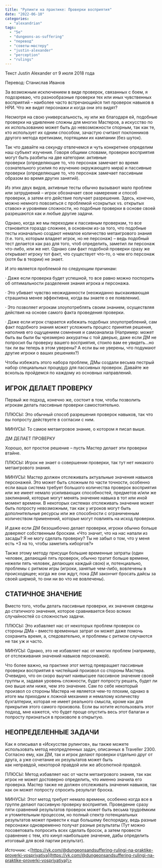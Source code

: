```yaml
---
title: "Рулинги на практике: Проверки восприятия"
date: "2022-06-10"
categories: 
  - "alexandrian"
tags: 
  - "5e"
  - "dungeons-as-suffering"
  - "перевод"
  - "советы-мастеру"
  - "justin-alexander"
  - "perception"
  - "rulings"
---
```


Текст Justin Alexander от 9 июля 2018 года

Перевод: Станислав Иванов

За возможным исключением в виде проверок, связанных с боем, я подозреваю, что разнообразные проверки тех или иных чувственных восприятий – наиболее часто встречающийся тип проверок навыков в НРИ. Что же видят персонажи и когда они это видят?

Несмотря на свою универсальность, ну или же благодаря ей, подобные проверки на удивление сложны для многих Мастеров, а искусство по их использованию может быть до невозможности спорным, так как те, кто использует их одним способом, зачастую считают поклонников другого метода еретиками, портящими их кампании (без шуток).

Так что давайте на секунду отвлечемся и чуть конкретнее определим наш субъект изучения. Говоря общими словами, проверки восприятия могут быть разбиты на две категории: активные проверки (определяющие то, что персонаж замечает во время сознательного усилия по изучению окружающего мира) и пассивные проверки (определяющие то, что персонаж замечает пассивным образом во время других занятий).

Из этих двух видов, активные тесты обычно вызывают мало проблем или затруднений – игрок обозначает свое намерение и способ проверки, а затем его действие получает разрешение. Здесь, конечно, можно немного повозиться с проблемой «сокрытых vs. открытых ставок» и уровнями сложности, но подобные проверки в основе своей разрешаются как и любые другие задачи.

Однако, когда же мы переходим к пассивным проверкам, то все становится гораздо сложнее, в основном из-за того, что подобные тесты изначально создают немалое количество метаигрового знания (т.е. того, которым владеет игрок, но не персонаж) – ведь подобный тест делается как раз для того, чтоб определить, заметил ли персонаж что-либо, или же нет. Однако сам факт подобной проверки сразу же открывает игроку тот факт, что существует что-то, о чем его персонаж (хотя бы в теории) не знает.

И это является проблемой по следующим причинам:

· Даже если проверка будет успешной, то все равно можно поспорить об оптимальности разделения знания игрока и персонажа.

· Это убивает чувство неожиданности (неожиданно выскакивающая страшилка менее эффективна, когда вы знаете о ее появлении).

· Это позволяет игрокам злоупотреблять своим знанием, осуществляя действия на основе самого факта проведения проверки.

· Даже если игрок старается избежать подобных злоупотреблений, сам факт подобного знания может усложнить процесс принятия решения, наполнив его ощущением сомнения и самоанализа (Например: может быть вы были бы чрезмерно аккуратны с той дверью, даже если ДМ не попросил бы проверку вашего восприятия, стоило вам ее увидеть…но так ли вы теперь в этом уверены? А если вы не уверены, что подумают другие игроки о ваших решениях?)

Чтобы избежать этого набора проблем, ДМы создали весьма пестрый набор специальных процедур для пассивных проверок. Давайте же вскользь пройдемся по каждому из основных направлений.

## ИГРОК ДЕЛАЕТ ПРОВЕРКУ

Первый же подход, конечно же, состоит в том, чтобы позволить игрокам делать пассивные проверки самостоятельно.

ПЛЮСЫ: Это обычный способ разрешения проверок навыков, так что вы попросту действуете в согласии с ним.

МИНУСЫ: То самое метаигровое знание, о котором я писал выше.

ДМ ДЕЛАЕТ ПРОВЕРКУ

Хорошо, вот простое решение – пусть Мастер делает эти проверки втайне.

ПЛЮСЫ: Игрок не знает о совершении проверки, так тут нет никакого метаигрового знания.

МИНУСЫ: Мастер должен отслеживать актуальные значения навыков персонажей. Это может быть сложным по части точности, особенно если ваша система требует большого количества проверок восприятия или же имеет немало усиливающих способностей, предметов и/или же заклинаний, которые могут менять значение навыка в тот или иной момент времени. В некоторых системах отслеживать значение может быть попросту невозможным, так как у игроков могут быть дополнительные ресурсы или же способности с ограниченным количеством применений, которые могут повлиять на исход проверки.

И даже если ДМ безошибочно делает проверки, игроки обычно больше доверяют собственным броскам. «Что значит, что на нас напали из засады? Я не могу сделать проверку? Ты не забыл о том, что у меня есть +3 на то, чтобы заметить киборгов?»

Также этому методу присущи большие временные затраты (один человек, делающий пять проверок, обычно тратит больше времени, нежели пять человек, делающих каждый свою) и, потенциально, проблемы с ритмом игры (игроки, занятые чем-либо, вовлечены в происходящее; когда же они ждут, пока ДМ закончит бросать дайсы за своей ширмой, то они ни во что не вовлечены).

## СТАТИЧНОЕ ЗНАЧЕНИЕ

Вместо того, чтобы делать пассивные проверки, их значения сведены до статичного значения, которое сравнивается безо всяких случайностей со сложностью задачи.

ПЛЮСЫ: Это избавляет нас от некоторых проблем проверок со стороны ДМа – вместо временных затрат он может даже помочь сохранить время, а, следовательно, и проблемы с ритмом случаются не так уж и часто.

МИНУСЫ: Однако, это не избавляет нас от многих проблем (например, от отслеживания значений навыков персонажей).

Что более важно, на практике этот метод превращает пассивные проверки восприятия в чистейший произвол со стороны Мастера. Очевидно, что он скоро выучит наивысшее пассивное значение своей группы и, задавая уровень сложности, будет попросту решать, будет ли оно выше или ниже, чем это значение. Сам по себе некоторый произвол со стороны Мастера не является чем-то плохим, однако в итоге мы приходим к ложной механике и немалому количеству бухгалтерии, которая не имеет реального смысла, кроме как для прикрытия этого самого произвола. Если вы хотите использовать этот подход, мне кажется, что будет проще опустить весь этот балаган и попросту признаться в произволе в открытую.

## НЕОПРЕДЕЛЕННЫЕ ЗАДАЧИ

Как я описывал в «Искусстве рулингов», вы также можете использовать метод неопредленных задач, описанных в Traveller 2300. Согласно ему, как ДМ, так и игрок делают проверки отдельно друг от друга, а уже сочетание их результатов может быть как неправдой, некоторой правдой или же абсолютной правдой.

ПЛЮСЫ: Метод избавляет нас от части метаигрового знания, так как игрок не может достоверно определить, что именно значила его проверка. Мастер также не должен отслеживать значения навыков, так как он может попросту спросить результат броска.

МИНУСЫ: Этот метод требует немало времени, особенно когда все в группе делают пассивную проверку восприятия. Проведение сразу пяти сравнений результатов проверок может быть весьма трудоёмким и утомительным процессом, но полный спектр потенциальных результатов может привести к еще большему беспорядку, ведь разные персонажи одновременно получат разные результаты (Тут можно посоветовать попросить всех сделать бросок, а затем провести сравнение с тем, кто кинул наибольшее значение, дабы определить итоговый для всей партии результат).

Источник: <[https://vk.com/@dungeonsandsuffering-rulingi-na-praktike-proverki-vospriyatiya](https://vk.com/@dungeonsandsuffering-rulingi-na-praktike-proverki-vospriyatiya)\>
